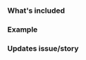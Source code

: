 ### What's included
<!-- Summary of changes/additions -->

<!-- ### Notes -->
<!-- Any issues that aren't resolved by this merge request, or things of note? -->

<!-- ### How to test -->
<!--
  Are there directions to test/review?
  
  The review setup can be used to help a quick confirmation. You'll need a login, or access to a Cloudigrade instance.
  1. Clone the updates locally, then
  1. From the terminal, within the repo context, run `$ yarn start:review`
  1. You may need to log in, do so

  The mock dev setup can be used to help a quick confirmation.
  1. Clone the updates locally, then
  1. From the terminal, within the repo context, run `$ yarn start`
  1. You may need to log in, do so
     - ***Note**: the local dev server will take any combo of email/made up password to log in*
-->

### Example
<!-- Append a demo/screenshot of the issue/story -->

### Updates issue/story
<!-- What issue/story does this update, i.e Updates #33 -->
